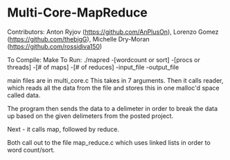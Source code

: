 # Multi-Core-MapReduce
Contributors:
Anton Ryjov (https://github.com/AnPlusOn),
Lorenzo Gomez (https://github.com/thebigG),
Michelle Dry-Moran (https://github.com/rossidiva150)


To Compile: Make
To Run:
./mapred -[wordcount or sort] -[procs or threads] -[# of maps] -[# of reduces] -input_file -output_file


main files are in multi_core.c
This takes in 7 arguments.  Then it calls reader, which reads all the data from the file and
stores this in one malloc'd space called data.

The program then sends the data to a delimeter in order to break the data up based on the given delimeters
from the posted project.

Next - it calls map, followed by reduce.

Both call out to the file map_reduce.c which uses linked lists in order to word count/sort.

